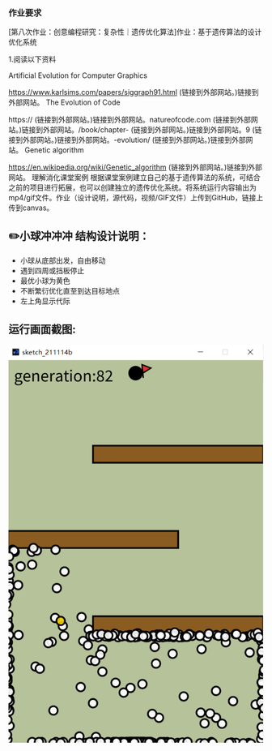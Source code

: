 ### 作业要求

[第八次作业：创意编程研究：复杂性｜遗传优化算法]作业：基于遗传算法的设计优化系统

1.阅读以下资料

Artificial Evolution for Computer Graphics

https://www.karlsims.com/papers/siggraph91.html (链接到外部网站。)链接到外部网站。
The Evolution of Code

https:// (链接到外部网站。)链接到外部网站。natureofcode.com (链接到外部网站。)链接到外部网站。/book/chapter- (链接到外部网站。)链接到外部网站。9 (链接到外部网站。)链接到外部网站。-evolution/ (链接到外部网站。)链接到外部网站。
Genetic algorithm

https://en.wikipedia.org/wiki/Genetic_algorithm (链接到外部网站。)链接到外部网站。
理解消化课堂案例
根据课堂案例建立自己的基于遗传算法的系统，可结合之前的项目进行拓展，也可以创建独立的遗传优化系统。将系统运行内容输出为mp4/gif文件。作业（设计说明，源代码，视频/GIF文件）上传到GitHub，链接上传到canvas。

✏️小球冲冲冲 结构设计说明：  
-----------------
- 小球从底部出发，自由移动
- 遇到四周或挡板停止
- 最优小球为黄色
- 不断繁衍优化直至到达目标地点
- 左上角显示代际
    
运行画面截图:  
-----------------
![image](https://github.com/jojojolynn/520432910003-JIANG-YILIN/blob/main/img_readme/8.1.png)
